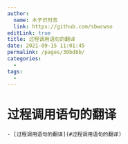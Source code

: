 ```yaml
---
author: 
  name: 木子识时务
  link: https://github.com/sbwcwso
editLink: true
title: 过程调用语句的翻译
date: 2021-09-15 11:01:45
permalink: /pages/30bd8b/
categories: 
  - 
tags: 
  - 
---
```


# 过程调用语句的翻译


```markmap
- [过程调用语句的翻译](#过程调用语句的翻译)
```



